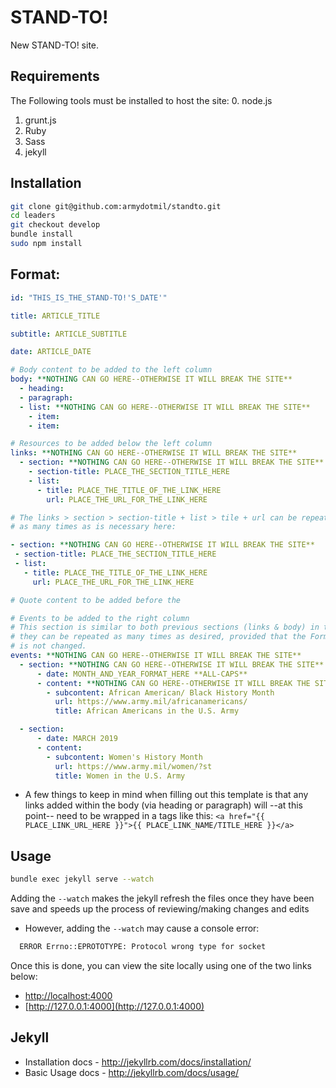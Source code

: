 # STAND-TO!
New STAND-TO! site.

## Requirements

The Following tools must be installed to host the site:
0. node.js
1. grunt.js
2. Ruby
3. Sass  
4. jekyll

## Installation
```bash
git clone git@github.com:armydotmil/standto.git
cd leaders
git checkout develop
bundle install
sudo npm install
```

## Format:
 ```yaml
 id: "THIS_IS_THE_STAND-TO!'S_DATE'"

 title: ARTICLE_TITLE

 subtitle: ARTICLE_SUBTITLE

 date: ARTICLE_DATE

 # Body content to be added to the left column
 body: **NOTHING CAN GO HERE--OTHERWISE IT WILL BREAK THE SITE**
   - heading:
   - paragraph:
   - list: **NOTHING CAN GO HERE--OTHERWISE IT WILL BREAK THE SITE**
     - item:
     - item:

 # Resources to be added below the left column
 links: **NOTHING CAN GO HERE--OTHERWISE IT WILL BREAK THE SITE**
   - section: **NOTHING CAN GO HERE--OTHERWISE IT WILL BREAK THE SITE**
     - section-title: PLACE_THE_SECTION_TITLE_HERE
     - list:
       - title: PLACE_THE_TITLE_OF_THE_LINK_HERE
         url: PLACE_THE_URL_FOR_THE_LINK_HERE

# The links > section > section-title + list > tile + url can be repeated
# as many times as is necessary here:

- section: **NOTHING CAN GO HERE--OTHERWISE IT WILL BREAK THE SITE**
  - section-title: PLACE_THE_SECTION_TITLE_HERE
  - list:
    - title: PLACE_THE_TITLE_OF_THE_LINK_HERE
      url: PLACE_THE_URL_FOR_THE_LINK_HERE

 # Quote content to be added before the

 # Events to be added to the right column
 # This section is similar to both previous sections (links & body) in that
 # they can be repeated as many times as desired, provided that the Format
 # is not changed.
 events: **NOTHING CAN GO HERE--OTHERWISE IT WILL BREAK THE SITE**
   - section: **NOTHING CAN GO HERE--OTHERWISE IT WILL BREAK THE SITE**
       - date: MONTH_AND_YEAR_FORMAT_HERE **ALL-CAPS**
       - content: **NOTHING CAN GO HERE--OTHERWISE IT WILL BREAK THE SITE**
         - subcontent: African American/ Black History Month
           url: https://www.army.mil/africanamericans/
           title: African Americans in the U.S. Army

   - section:
       - date: MARCH 2019
       - content:
         - subcontent: Women's History Month
           url: https://www.army.mil/women/?st
           title: Women in the U.S. Army

```
  - A few things to keep in mind when filling out this template is that any links added within the body (via heading or paragraph) will --at this point-- need to be wrapped in a tags like this:
  `<a href="{{ PLACE_LINK_URL_HERE }}">{{ PLACE_LINK_NAME/TITLE_HERE }}</a>`

## Usage
```bash
bundle exec jekyll serve --watch
```
Adding the `--watch` makes the jekyll refresh the files once they have been save and speeds up the process of reviewing/making changes and edits
  - However, adding the `--watch` may cause a console error:
  ```bash
    ERROR Errno::EPROTOTYPE: Protocol wrong type for socket
  ```

Once this is done, you can view the site locally using one of the two links below:
  - [http://localhost:4000](http://localhost:4000)
  - [http://127.0.0.1:4000](http://127.0.0.1:4000)

## Jekyll


* Installation docs - http://jekyllrb.com/docs/installation/
* Basic Usage docs - http://jekyllrb.com/docs/usage/

<!--
  Add back this to the jquery files:
  # sourceMappingURL=jquery-1.10.2.min.map
-->

<!-- Notes for pulling over archived content -->
<!-- 
    -- Replace \n with a space: " "
    -- 
 -->